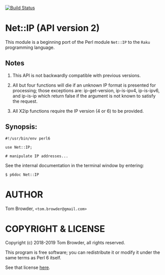[![Build Status](https://travis-ci.org/tbrowder/Net-IP-Perl6.svg?branch=master)](https://travis-ci.org/tbrowder/Net-IP-Perl6)

# Net::IP (API version 2)

This module is a beginning port of the Perl module `Net::IP` to the
`Raku` programming language.

## Notes

1. This API is not backwardly compatible with previous versions.

2. All but four functions will die if an unknown IP format is
presented for processing; those exceptions are: ip-get-version,
ip-is-ipv4, ip-is-ipv6, and ip-is-ip which return false if the
argument is not known to satisfy the request.

3. All X2ip functions require the IP version (4 or 6) to be provided.

## Synopsis:

```
#!/usr/bin/env perl6

use Net::IP;

# manipulate IP addresses...
```

See the internal documentation in the terminal window by entering:

```
$ p6doc Net::IP
```

AUTHOR
======

Tom Browder, `<tom.browder@gmail.com>`

COPYRIGHT & LICENSE
===================

Copyright (c) 2018-2019 Tom Browder, all rights reserved.

This program is free software; you can redistribute it or modify
it under the same terms as Perl 6 itself.

See that license [here](./LICENSE).
